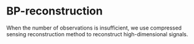 # BP-reconstruction
When the number of observations is insufficient, we use compressed sensing reconstruction method to reconstruct high-dimensional signals.
